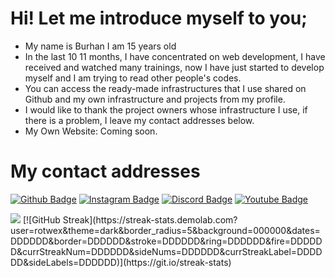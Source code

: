 # Hi! Let me introduce myself to you;
- My name is Burhan I am 15 years old
- In the last 10 11 months, I have concentrated on web development, I have received and watched many trainings, now I have just started to develop myself and I am trying to read other people's codes.
- You can access the ready-made infrastructures that I use shared on Github and my own infrastructure and projects from my profile.
- I would like to thank the project owners whose infrastructure I use, if there is a problem, I leave my contact addresses below.
- My Own Website: Coming soon.

# My contact addresses

[![Github Badge](https://img.shields.io/badge/-Github-000?style=quare&labelColor=000&logo=Github&logoColor=white&link=link)](github.com/rotwex)
[![Instagram Badge](https://img.shields.io/badge/-Instagram-000?style=flat-quare&labelColor=000&logo=instagram&logoColor=white&link=link)]([instagram](https://www.instagram.com/rotwexdev/))
[![Discord Badge](https://img.shields.io/badge/-Discord-000?style=flat-quare&labelColor=000&logo=discord&logoColor=white&link=link)](discord.com/users/529248141757775904)
[![Youtube Badge](https://img.shields.io/badge/-YouTube-000?style=flat-quare&labelColor=000&logo=youtube&logoColor=white&link=link)]([link](https://www.youtube.com/channel/UCxU3u0nWhDz0LtYM6spOA8g))

<img src="https://github-readme-stats.vercel.app/api?username=rotwex&&show_icons=true&title_color=ffffff&icon_color=bb2acf&text_color=daf7dc&bg_color=151515">
[![GitHub Streak](https://streak-stats.demolab.com?user=rotwex&theme=dark&border_radius=5&background=000000&dates=DDDDDD&border=DDDDDD&stroke=DDDDDD&ring=DDDDDD&fire=DDDDDD&currStreakNum=DDDDDD&sideNums=DDDDDD&currStreakLabel=DDDDDD&sideLabels=DDDDDD)](https://git.io/streak-stats)
